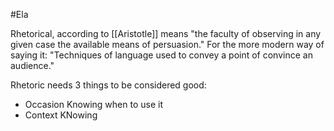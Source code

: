#Ela 

Rhetorical, according to [[Aristotle]] means "the faculty of observing in any given case the available means of persuasion." For the more modern way of saying it: "Techniques of language used to convey a point of convince an audience." 

Rhetoric needs 3 things to be considered good:
- Occasion 
Knowing when to use it
- Context 
KNowing